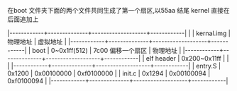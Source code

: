 在boot 文件夹下面的两个文件共同生成了第一个扇区,以55aa 结尾
kernel 直接在后面追加上


|------------+--------------+-------------------+------------|
|            | kernal.img   |          物理地址 |   虚拟地址 |
|------------+--------------+-------------------+------------|
| boot       | 0~0x1ff(512) | 7c00 偏移一个扇区 |   物理地址 |
|------------+--------------+-------------------+------------|
| elf header | 0x200~0x11ff |                   |            |
|------------+--------------+-------------------+------------|
| entry.S    | 0x1200       |        0x00100000 | 0xf0100000 |
| init.c     | 0x1294       |        0x00100094 | 0xf0100094 |
|------------+--------------+-------------------+------------|
